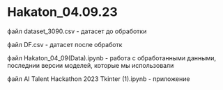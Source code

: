 # Hakaton_04.09.23
файл dataset_3090.csv - датасет до обработки

файл DF.csv - датасет после обработк

файл Hakaton_04_09(Data).ipynb - работа с обработанными данными, последнии версии моделей, которые мы использовали

файл AI Talent Hackathon 2023 Tkinter (1).ipynb - приложение

